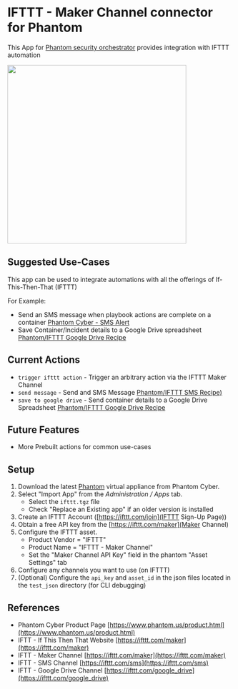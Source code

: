 # IFTTT - Maker Channel connector for Phantom

This App for [Phantom security orchestrator](https://www.phantom.us/product.html) provides integration with IFTTT automation


<img src="https://github.com/kranzrm/PhantomIFTTT/wiki/images/ifttt-phantom.png" width="400">

## Suggested Use-Cases

This app can be used to integrate automations with all the offerings of If-This-Then-That (IFTTT)

For Example:

*   Send an SMS message when playbook actions are complete on a container [Phantom Cyber - SMS Alert](https://ifttt.com/recipes/428641-phantom-cyber-sms-alert)
*   Save Container/Incident details to a Google Drive spreadsheet [Phantom/IFTTT Google Drive Recipe](https://ifttt.com/recipes/428980-save-phantom-incident-details-to-google-drive-spreadsheet)

## Current Actions

* `trigger ifttt action` - Trigger an arbitrary action via the IFTTT Maker Channel
* `send message` - Send and SMS Message [Phantom/IFTTT SMS Recipe)](https://ifttt.com/recipes/428641-phantom-cyber-sms-alert)
* `save to google drive` - Send container details to a Google Drive Spreadsheet [Phantom/IFTTT Google Drive Recipe](https://ifttt.com/recipes/428980-save-phantom-incident-details-to-google-drive-spreadsheet)

## Future Features

* More Prebuilt actions for common use-cases

## Setup

1. Download the latest [Phantom](https://www.phantom.us/product.html) virtual appliance from Phantom Cyber.
2. Select "Import App" from the *Administration / Apps* tab.
   * Select the `ifttt.tgz` file
   * Check "Replace an Existing app" if an older version is installed
3. Create an IFTTT Account ([https://ifttt.com/join](IFTTT Sign-Up Page))
4. Obtain a free API key from the [https://ifttt.com/maker](Maker Channel)
5. Configure the IFTTT asset.  
   * Product Vendor = "IFTTT"
   * Product Name  = "IFTTT - Maker Channel"
   * Set the "Maker Channel API Key" field in the phantom "Asset Settings" tab
6. Configure any channels you want to use (on IFTTT)
7. (Optional) Configure the `api_key` and `asset_id` in the json files located in the `test_json` directory (for CLI debugging)

## References

*   Phantom Cyber Product Page [https://www.phantom.us/product.html](https://www.phantom.us/product.html)
*   IFTT - If This Then That Website [https://ifttt.com/maker](https://ifttt.com/maker)
*   IFTT - Maker Channel [https://ifttt.com/maker](https://ifttt.com/maker)
*   IFTT - SMS Channel [https://ifttt.com/sms](https://ifttt.com/sms)
*   IFTT - Google Drive Channel [https://ifttt.com/google_drive](https://ifttt.com/google_drive)
